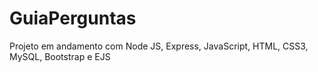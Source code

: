 # GuiaPerguntas
Projeto em andamento com Node JS, Express, JavaScript, HTML, CSS3, MySQL, Bootstrap e EJS

